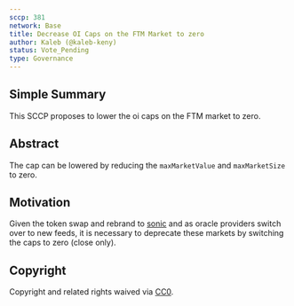 ```yaml
---
sccp: 381
network: Base
title: Decrease OI Caps on the FTM Market to zero
author: Kaleb (@kaleb-keny)
status: Vote_Pending
type: Governance
---
```


## Simple Summary

This SCCP proposes to lower the oi caps on the FTM market to zero.

## Abstract

The cap can be lowered by reducing the `maxMarketValue` and `maxMarketSize` to zero.

## Motivation

Given the token swap and rebrand to [sonic](https://www.binance.com/en/support/announcement/binance-will-support-the-fantom-ftm-token-swap-and-rebranding-to-sonic-s-aec6fcbc84b749eeab6690e6bcac2f3d) and as oracle providers switch over to new feeds, it is necessary to deprecate these markets by switching the caps to zero (close only).

## Copyright

Copyright and related rights waived via [CC0](https://creativecommons.org/publicdomain/zero/1.0/).
